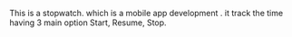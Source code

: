 This is a stopwatch. which is a mobile app development . it track the time having 3 main option Start, Resume, Stop.
